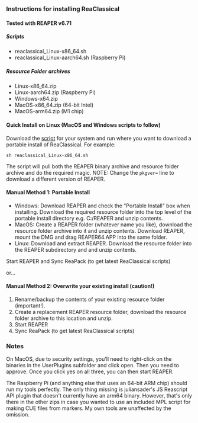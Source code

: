 ### Instructions for installing ReaClassical
#### Tested with REAPER v6.71

##### Scripts

- reaclassical_Linux-x86_64.sh
- reaclassical_Linux-aarch64.sh (Raspberry Pi)
<!--- reaclassical_MacOS-x86_64.sh
- reaclassical_MacOS-arm64.sh
- reaclassical_Windows-x64.ps1-->

##### Resource Folder archives

- Linux-x86_64.zip
- Linux-aarch64.zip (Raspberry Pi)
- Windows-x64.zip
- MacOS-x86_64.zip (64-bit Intel)
- MacOS-arm64.zip (M1 chip)

#### Quick Install on Linux (MacOS and Windows scripts to follow)

Download the [script](https://github.com/chmaha/ReaClassical/tree/main/Resource%20Folders) for your system and run where you want to download a portable install of ReaClassical. For example:

`sh reaclassical_Linux-x86_64.sh`

The script will pull both the REAPER binary archive and resource folder archive and do the required magic. NOTE: Change the `pkgver=` line to download a different version of REAPER.

#### Manual Method 1: Portable Install
* Windows: Download REAPER and check the "Portable Install" box when installing. Download the required resource folder into the top level of the portable install directory e.g. C:/REAPER and unzip contents.
* MacOS: Create a REAPER folder (whatever name you like), download the resource folder archive into it and unzip contents. Download REAPER, mount the DMG and drag REAPER64.APP into the same folder.
* Linux: Download and extract REAPER. Download the resource folder into the REAPER subdirectory and and unzip contents.

Start REAPER and Sync ReaPack (to get latest ReaClassical scripts)

or...

#### Manual Method 2: Overwrite your existing install (caution!)
1. Rename/backup the contents of your existing resource folder (important!).
2. Create a replacement REAPER resource folder, download the resource folder archive to this location and unzip.
3. Start REAPER
4. Sync ReaPack (to get latest ReaClassical scripts)

### Notes

On MacOS, due to security settings, you'll need to right-click on the binaries in the UserPlugins subfolder and click open. Then you need to approve. Once you click yes on all three, you can then start REAPER.

The Raspberry Pi (and anything else that uses an 64-bit ARM chip) should run my tools perfectly. The only thing missing is juliansader's JS Reascript API plugin that doesn't currently have an arm64 binary. However, that's only there in the other zips in case you wanted to use an included MPL script for making CUE files from markers. My own tools are unaffected by the omission.



